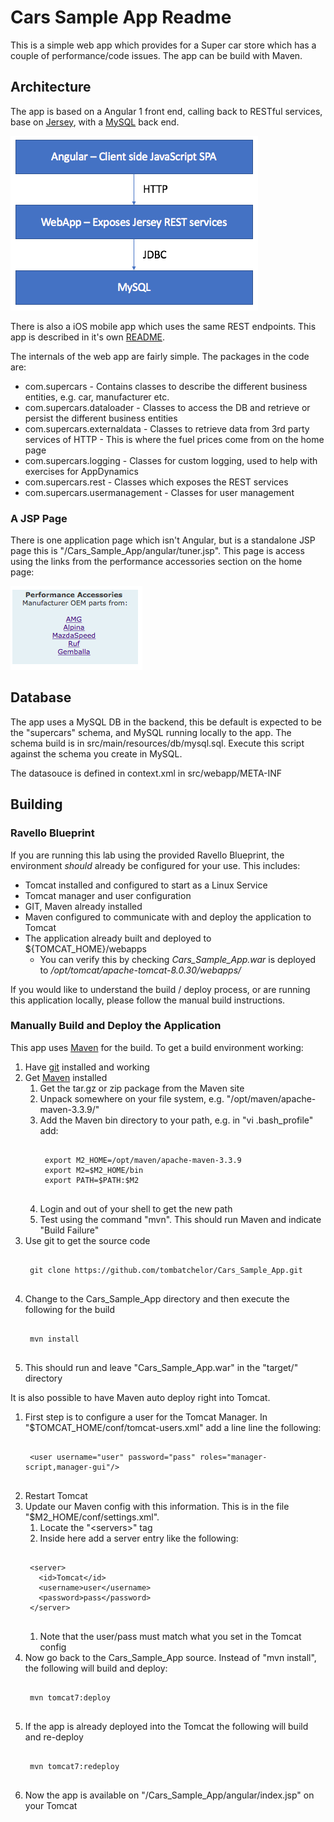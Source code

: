 # Cars Sample App Readme

This is a simple web app which provides for a Super car store which has a couple of performance/code issues. The app can be build with Maven.

## Architecture

The app is based on a Angular 1 front end, calling back to RESTful services, base on [Jersey](https://jersey.java.net), with a [MySQL](https://www.mysql.com) back end.

![image](docImages/highlevelarc.png)

There is also a iOS mobile app which uses the same REST endpoints. This app is described in it's own [README](mobile/iOS/README.md).

The internals of the web app are fairly simple. The packages in the code are:

* com.supercars - Contains classes to describe the different business entities, e.g. car, manufacturer etc.
* com.supercars.dataloader - Classes to access the DB and retrieve or persist the different business entities
* com.supercars.externaldata - Classes to retrieve data from 3rd party services of HTTP - This is where the fuel prices come from on the home page
* com.supercars.logging - Classes for custom logging, used to help with exercises for AppDynamics
* com.supercars.rest - Classes which exposes the REST services
* com.supercars.usermanagement - Classes for user management

### A JSP Page

There is one application page which isn't Angular, but is a standalone JSP page this is "/Cars_Sample_App/angular/tuner.jsp". This page is access using the links from the performance accessories section on the home page:

![image](docImages/tunerLinks.png)

## Database

The app uses a MySQL DB in the backend, this be default is expected to be the "supercars" schema, and MySQL running locally to the app. The schema build is in src/main/resources/db/mysql.sql. Execute this script against the schema you create in MySQL.

The datasouce is defined in context.xml in src/webapp/META-INF

## Building

### Ravello Blueprint

If you are running this lab using the provided Ravello Blueprint, the environment *should* already be configured for your use.  This includes:

* Tomcat installed and configured to start as a Linux Service
* Tomcat manager and user configuration
* GIT, Maven already installed
* Maven configured to communicate with and deploy the application to Tomcat
* The application already built and deployed to ${TOMCAT_HOME}/webapps
   * You can verify this by checking *Cars_Sample_App.war* is deployed to */opt/tomcat/apache-tomcat-8.0.30/webapps/*

If you would like to understand the build / deploy process, or are running this application locally, please follow the manual build instructions.

### Manually Build and Deploy the Application

This app uses [Maven](https://maven.apache.org) for the build. To get a build environment working:

1. Have [git](https://git-scm.com) installed and working
1. Get [Maven](https://maven.apache.org) installed
	1. Get the tar.gz or zip package from the Maven site
	1. Unpack somewhere on your file system, e.g. "/opt/maven/apache-maven-3.3.9/"
	1. Add the Maven bin directory to your path, e.g. in "vi .bash_profile" add:
		<pre><code>
 		export M2_HOME=/opt/maven/apache-maven-3.3.9
 		export M2=$M2_HOME/bin
 		export PATH=$PATH:$M2
 		</code></pre>
	1. Login and out of your shell to get the new path
	1. Test using the command "mvn". This should run Maven and indicate "Build Failure"
1. Use git to get the source code
	<pre><code>
 	git clone https://github.com/tombatchelor/Cars_Sample_App.git
 	</code></pre>
1. Change to the Cars_Sample_App directory and then execute the following for the build
	<pre><code>
	mvn install
	</code></pre>
1. This should run and leave "Cars_Sample_App.war" in the "target/" directory

It is also possible to have Maven auto deploy right into Tomcat.

1. First step is to configure a user for the Tomcat Manager. In "$TOMCAT_HOME/conf/tomcat-users.xml" add a line line the following:
	<pre><code>
 	&lt;user username="user" password="pass" roles="manager-script,manager-gui"/&gt;
	</code></pre>
1. Restart Tomcat
1. Update our Maven config with this information. This is in the file "$M2_HOME/conf/settings.xml".
	1. Locate the "&lt;servers&gt;" tag
	1. Inside here add a server entry like the following:
	<pre><code>
	&lt;server&gt;
      &lt;id>Tomcat&lt;/id&gt;
      &lt;username&gt;user&lt;/username&gt;
      &lt;password&gt;pass&lt;/password&gt;
    &lt;/server&gt;
    </code></pre>
    1. Note that the user/pass must match what you set in the Tomcat config
1. Now go back to the Cars_Sample_App source. Instead of "mvn install", the following will build and deploy:
	<pre><code>
	mvn tomcat7:deploy
	</code></pre>
1. If the app is already deployed into the Tomcat the following will build and re-deploy
	<pre><code>
	mvn tomcat7:redeploy
	</code></pre>
1. Now the app is available on "/Cars_Sample_App/angular/index.jsp" on your Tomcat
	